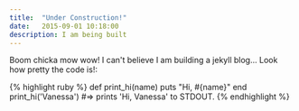 ```yaml
---
title:  "Under Construction!"
date:   2015-09-01 10:18:00
description: I am being built
---
```


Boom chicka mow wow! I can't believe I am building a jekyll blog...
Look how pretty the code is!:

{% highlight ruby %}
def print_hi(name)
  puts "Hi, #{name}"
end
print_hi('Vanessa')
#=> prints 'Hi, Vanessa' to STDOUT.
{% endhighlight %}

[github]: https://github.com/vsoch/vsoch.github.io


